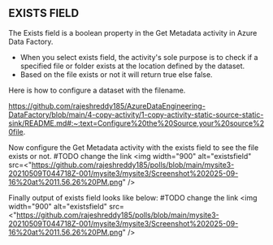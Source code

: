 ## **EXISTS FIELD**

The Exists field is a boolean property in the Get Metadata activity in Azure Data Factory. 
- When you select exists field, the activity's sole purpose is to check if a specified file 
  or folder exists at the location defined by the dataset.
- Based on the file exists or not it will return true else false.

Here is how to configure a dataset with the filename.

https://github.com/rajeshreddy185/AzureDataEngineering-DataFactory/blob/main/4-copy-activity/1-copy-activity-static-source-static-sink/README.md#:~:text=Configure%20the%20Source,your%20source%20file.

Now configure the Get Metadata activity with the exists field to see the file exists or not.
#TODO  change the link
<img width="900" alt="existsfield" src=<"https://github.com/rajeshreddy185/polls/blob/main/mysite3-20210509T044718Z-001/mysite3/mysite3/Screenshot%202025-09-16%20at%2011.56.26%20PM.png" />

Finally output of exists field looks like below:
#TODO  change the link
<img width="900" alt="existsfield" src=<"https://github.com/rajeshreddy185/polls/blob/main/mysite3-20210509T044718Z-001/mysite3/mysite3/Screenshot%202025-09-16%20at%2011.56.26%20PM.png" />